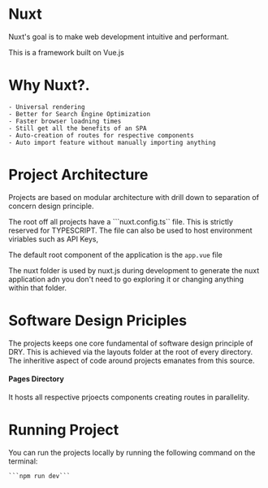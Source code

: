 # Nuxt

Nuxt's goal is to make web development intuitive and performant.

This is a framework built on Vue.js  


# Why Nuxt?.

    - Universal rendering
    - Better for Search Engine Optimization
    - Faster browser loadning times
    - Still get all the benefits of an SPA
    - Auto-creation of routes for respective components
    - Auto import feature without manually importing anything

# Project Architecture

Projects are based on modular architecture with drill down to separation of concern design principle.

The root off all projects have a ```nuxt.config.ts`` file. This is strictly reserved for TYPESCRIPT. The file can also be used to host environment viriables such as API Keys,

The default root component of the application is the ```app.vue``` file  

The nuxt folder is used by nuxt.js during development to generate the nuxt application adn you don't need to go exploring it or changing anything within that folder.

# Software Design Priciples

The projects keeps one core fundamental of software design principle of DRY. This is achieved via the layouts folder at the root of every directory. The inheritive aspect of code around projects emanates from this source.

#### Pages Directory

It hosts all respective prjoects components creating routes in parallelity.

# Running Project

You can run the projects locally by running the following command on the terminal:

    ```npm run dev```

